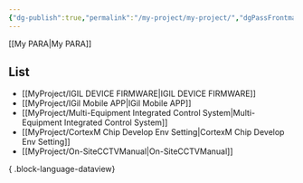 ```yaml
---
{"dg-publish":true,"permalink":"/my-project/my-project/","dgPassFrontmatter":true,"created":"2023-12-13T17:50:08.564+09:00","updated":"2023-12-14T18:40:07.110+09:00"}
---
```


[[My PARA\|My PARA]]
## List
- [[MyProject/IGIL DEVICE FIRMWARE\|IGIL DEVICE FIRMWARE]]
- [[MyProject/IGil Mobile APP\|IGil Mobile APP]]
- [[MyProject/Multi-Equipment Integrated Control System\|Multi-Equipment Integrated Control System]]
- [[MyProject/CortexM Chip Develop Env Setting\|CortexM Chip Develop Env Setting]]
- [[MyProject/On-SiteCCTVManual\|On-SiteCCTVManual]]

{ .block-language-dataview}